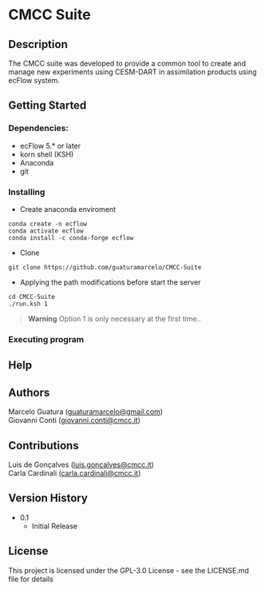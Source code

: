 # CMCC Suite
## Description

The CMCC suite was developed to provide a common tool to create and manage new experiments using CESM-DART in assimilation products using ecFlow system.

## Getting Started

### Dependencies:

* ecFlow 5.* or later
* korn shell (KSH)
* Anaconda
* git
### Installing


* Create anaconda enviroment
```console
conda create -n ecflow
conda activate ecflow
conda install -c conda-forge ecflow
```

* Clone 
```
git clone https://github.com/guaturamarcelo/CMCC-Suite
```

* Applying the path modifications before start the server
```
cd CMCC-Suite
./run.ksh 1

```
> **Warning** 
Option 1 is only necessary at the first time..
### Executing program





## Help



## Authors

Marcelo Guatura (guaturamarcelo@gmail.com)  
Giovanni Conti (giovanni.conti@cmcc.it)
 
## Contributions

Luis de Gonçalves (luis.goncalves@cmcc.it)  
Carla Cardinali (carla.cardinali@cmcc.it)

## Version History

* 0.1
    * Initial Release

## License

This project is licensed under the GPL-3.0 License - see the LICENSE.md file for details